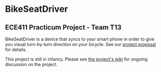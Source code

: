 # BikeSeatDriver
## ECE411 Practicum Project - Team T13

BikeSeatDriver is a device that syncs to your smart phone in order to give you visual turn-by-turn direction on your bicycle. See our  [project proposal](https://github.com/htylo/ece411/wiki/Project-Proposal) for details.

This project is still in infancy. Please see [the project's wiki](https://github.com/htylo/ece411/wiki) for ongoing discussion on the project.
